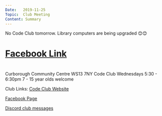 ```yaml
---
Date:   2019-11-25
Topic:  Club Meeting
Content: Summary
---
```

No Code Club tomorrow. Library computers are being upgraded 😊😊

# [Facebook Link](https://www.facebook.com/1481985248595237/posts/2397357463724673/)

#
Curborough Community Centre
WS13 7NY
Code Club
Wednesdays 5:30 - 6:30pm
7 - 15 year olds welcome

Club Links:
[Code Club Website](https://lichfield-code-club.github.io/)

[Facebook Page](https://www.facebook.com/LichfieldCoders)

[Discord club messages](https://discord.gg/szz6xGK)
